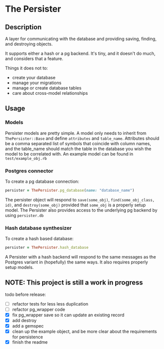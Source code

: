 The Persister
=============

## Description
A layer for communicating with the database and providing saving, finding, and
destroying objects.

It supports either a hash or a pg backend. It's tiny, and it doesn't do much,
and considers that a feature.

Things it does not to:
* create your database
* manage your migrations
* manage or create database tables
* care about cross-model relationships

## Usage

### Models
Persister models are pretty simple. A model only needs to inherit from `ThePersister::Base`
and define `attributes` and `table_name`. Attributes should be a comma separated list of
symbols that coincide with column names, and the table_name should match the table in
the database you wish the model to be correlated with. An example model can be found in
`test/example_obj.rb`

### Postgres connector
To create a pg database connection:
```ruby
persister = ThePersister.pg_database(name: "database_name")
```

The persister object will respond to `save(some_obj)`, `find(some_obj_class, id)`,
and `destroy(some_obj)` provided that `some_obj` is a properly setup model. The Persister
also provides access to the underlying pg backend by using `persister.db`

### Hash database synthesizer
To create a hash based database:
```ruby
persister = ThePersister.hash_database
```

A Persister with a hash backend will respond to the same messages as the Postgres
variant in (hopefully) the same ways. It also requires properly setup models.


## NOTE: This project is still a work in progress
todo before release:
- [ ] refactor tests for less less duplication
- [ ] refactor pg_wrapper code
- [x] fix pg_wrapper save so it can update an existing record
- [x] add destroy
- [x] add a gemspec
- [x] clean up the example object, and be more clear about the requirements for persistence
- [x] finish the readme

